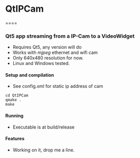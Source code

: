 # QtIPCam
====
### Qt5 app streaming from a IP-Cam to a VideoWidget

- Requires Qt5, any version will do 
- Works with <i>mjpeg</i> ethernet and wifi cam
- Only 640x480 resolution for now.
- Linux and Windows tested.


#### Setup and compilation

- See config.xml for static ip address of cam

```
cd QtIPCam
qmake .
make
```


#### Running 

- Executable is at build/release


#### Features
- Working on it, drop me a line.
